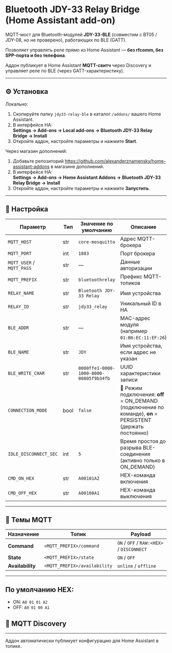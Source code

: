 # Bluetooth JDY-33 Relay Bridge (Home Assistant add-on)

MQTT-мост для Bluetooth-модулей **JDY-33-BLE** (совместим с BT05 / JDY-08, но не проверено), работающих по BLE (GATT).  

Позволяет управлять реле прямо из Home Assistant — **без rfcomm, без SPP-порта и без телефона**.

Аддон публикует в Home Assistant **MQTT-свитч** через Discovery и управляет реле по BLE (через GATT-характеристику).

---

## ⚙️ Установка
Локально:
1. Скопируйте папку `jdy33-relay-ble` в каталог `/addons/` вашего Home Assistant.  
2. В интерфейсе HA:  
   **Settings → Add-ons → Local add-ons → Bluetooth JDY-33 Relay Bridge → Install**
3. Откройте аддон, настройте параметры и нажмите **Start**.

Через магазин дополнений:
1. Добавьте репозиторий https://github.com/alexanderznamensky/home-assistant-addons в магазине дополнений.
2. В интерфейсе HA:  
   **Settings → Add-ons → Home Assistant Addons → Bluetooth JDY-33 Relay Bridge → Install**
3. Откройте аддон, настройте параметры и нажмите **Запустить**.

---

## 🔌 Настройка
| Параметр | Тип | Значение по умолчанию | Описание |
|-----------|------|----------------------|-----------|
| `MQTT_HOST` | str | `core-mosquitto` | Адрес MQTT-брокера |
| `MQTT_PORT` | int | `1883` | Порт брокера |
| `MQTT_USER` / `MQTT_PASS` | str | — | Данные авторизации |
| `MQTT_PREFIX` | str | `bluetoothrelay` | Префикс MQTT-топиков |
| `RELAY_NAME` | str | `Bluetooth JDY-33 Relay` | Имя устройства |
| `RELAY_ID` | str | `jdy33_relay` | Уникальный ID в HA |
| `BLE_ADDR` | str | — | MAC-адрес модуля (например `01:B6:EC:11:EF:26`) |
| `BLE_NAME` | str | `JDY` | Имя устройства, если адрес не указан |
| `BLE_WRITE_CHAR` | str | `0000ffe1-0000-1000-8000-00805f9b34fb` | UUID характеристики записи |
| `CONNECTION_MODE` | bool | `false` | 🔁 Режим подключения: **off** = ON_DEMAND (подключение по команде), **on** = PERSISTENT (держать постоянно) |
| `IDLE_DISCONNECT_SEC` | int | `5` | Время простоя до разрыва BLE-соединения (активно только в ON_DEMAND) |
| `CMD_ON_HEX` | str | `A00101A2` | HEX-команда включения |
| `CMD_OFF_HEX` | str | `A00100A1` | HEX-команда выключения |

---

## 📡 Темы MQTT
| Назначение | Топик | Payload |
|-------------|--------|----------|
| **Command** | `<MQTT_PREFIX>/command` | `ON` / `OFF` / `RAW:<HEX>` / `DISCONNECT` |
| **State** | `<MQTT_PREFIX>/state` | `ON` / `OFF` |
| **Availability** | `<MQTT_PREFIX>/availability` | `online` / `offline` |

---

## По умолчанию HEX:
- ON: `A0 01 01 A2`
- OFF: `A0 01 00 A1`

## 🧩 MQTT Discovery

---

Аддон автоматически публикует конфигурацию для Home Assistant в топике.
